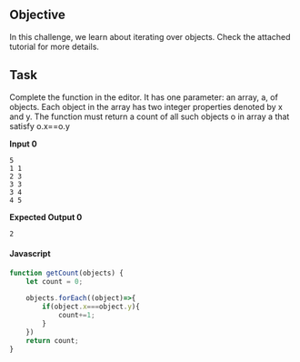 ## Objective

In this challenge, we learn about iterating over objects. Check the attached tutorial for more details.

## Task

Complete the function in the editor. It has one parameter: an array, a, of objects. Each object in the array
has two integer properties denoted by x and y. The function must return a count of all such objects o in array a that satisfy o.x==o.y

**Input 0**
```
5
1 1
2 3
3 3
3 4
4 5
```

**Expected Output 0**
```
2
```
#### Javascript

```javascript
function getCount(objects) {
    let count = 0;
    
    objects.forEach((object)=>{
        if(object.x===object.y){
            count+=1;
        }
    })
    return count;
}
```


